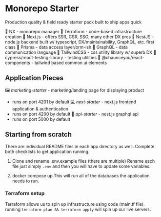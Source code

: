 # Monorepo Starter

Production quality & field ready starter pack built to ship apps quick

🧰  NX - monorepo manager
🧰  Terraform - code-based infrastructure creation
🧰  Next.js - offers SSR, CSR, SSG, many other DX pros
🧰  NestJS - node.js backend built w/ typescript, DX/maintainability, GraphQL, etc. first class
🧰  Prisma - data access layer/orm-ish
🧰  GraphQL - data communication language
🧰  TailwindCSS - css utility library w/ superb DX
🧰  cypress/react-testing-library - testing utilities
🧰  @chaunceyau/react-components - tailwind based common ui elements

## Application Pieces
🖼️  *marketing-starter* - marketing/landing page for displaying product
  - runs on port 4201 by default
💻  *next-starter* - next.js frontend application & authentication
  - runs on port 4200 by default
📮  *api-starter* - nest.js graphql api
  - runs on port 5000 by default

## Starting from scratch
There are individual README files in each app directory as well. Complete both checklists to get application running.

1. Clone and rename .env.example files (there are multiple)
Rename each file just simply `.env` and then you will have to update some variables.

2. docker compose up
This will run all of the databases the application needs to run.

### Terraform setup
Terraform allows us to spin up infrastructure using code (main.tf file). running `terraform plan && terraform apply` will spin up our live servers.